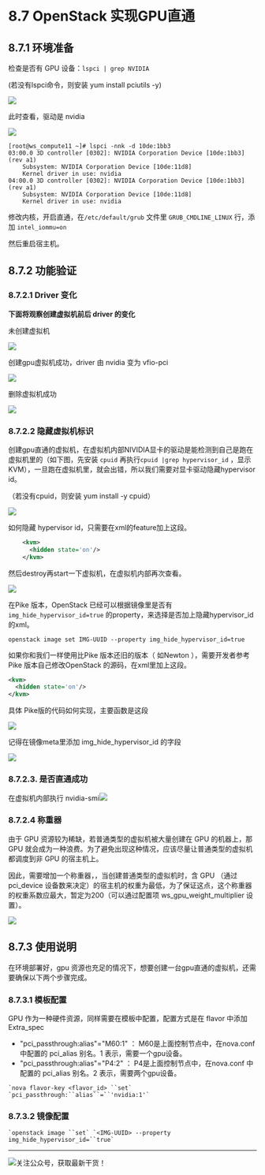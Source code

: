 # 8.7 OpenStack 实现GPU直通

## 8.7.1 环境准备

检查是否有 GPU 设备：`lspci | grep NVIDIA`

(若没有lspci命令，则安装 yum install pciutils -y)

![](http://image.python-online.cn/20190419144135.png)

此时查看，驱动是 nvidia

![](http://image.python-online.cn/20190419144044.png)

```
[root@ws_compute11 ~]# lspci -nnk -d 10de:1bb3
03:00.0 3D controller [0302]: NVIDIA Corporation Device [10de:1bb3] (rev a1)
	Subsystem: NVIDIA Corporation Device [10de:11d8]
	Kernel driver in use: nvidia
04:00.0 3D controller [0302]: NVIDIA Corporation Device [10de:1bb3] (rev a1)
	Subsystem: NVIDIA Corporation Device [10de:11d8]
	Kernel driver in use: nvidia
```

修改内核，开启直通，在`/etc/default/grub` 文件里 `GRUB_CMDLINE_LINUX` 行，添加 `intel_iommu=on`

然后重启宿主机。

## 8.7.2 功能验证

### 8.7.2.1 Driver 变化

**下面将观察创建虚拟机前后 driver 的变化**

未创建虚拟机

![](http://image.python-online.cn/20190422201117.png)

创建gpu虚拟机成功，driver 由 nvidia 变为 vfio-pci

![](http://image.python-online.cn/20190422201041.png)

删除虚拟机成功

![](http://image.python-online.cn/20190422201117.png)

### 8.7.2.2 隐藏虚拟机标识

创建gpu直通的虚拟机，在虚拟机内部NIVIDIA显卡的驱动是能检测到自己是跑在虚拟机里的（如下图，先安装 `cpuid` 再执行`cpuid |grep hypervisor_id` ，显示KVM），一旦跑在虚拟机里，就会出错，所以我们需要对显卡驱动隐藏hypervisor id。

（若没有cpuid，则安装 yum install -y cpuid）

![](http://image.python-online.cn/20190422205222.png)

如何隐藏 hypervisor id，只需要在xml的feature加上这段。

```xml
    <kvm>
      <hidden state='on'/>
    </kvm>
```

然后destroy再start一下虚拟机，在虚拟机内部再次查看。

![](http://image.python-online.cn/20190422204755.png)

在Pike 版本，OpenStack 已经可以根据镜像里是否有`img_hide_hypervisor_id=true` 的property，来选择是否加上隐藏hypervisor_id的xml。

```
openstack image set IMG-UUID --property img_hide_hypervisor_id=true
```

如果你和我们一样使用比Pike 版本还旧的版本（ 如Newton ），需要开发者参考 Pike 版本自己修改OpenStack 的源码，在xml里加上这段。

```xml
<kvm>
  <hidden state='on'/>
</kvm>
```

具体 Pike版的代码如何实现，主要函数是这段

![](http://image.python-online.cn/20190528105408.png)

记得在镜像meta里添加 img_hide_hypervisor_id 的字段

![](http://image.python-online.cn/20190528105021.png)

### 8.7.2.3. 是否直通成功

在虚拟机内部执行 nvidia-smi![](http://image.python-online.cn/20190528114526.png)

### 8.7.2.4 称重器

由于 GPU 资源较为稀缺，若普通类型的虚拟机被大量创建在 GPU 的机器上，那 GPU 就会成为一种浪费。为了避免出现这种情况，应该尽量让普通类型的虚拟机都调度到非 GPU 的宿主机上。

因此，需要增加一个称重器，，当创建普通类型的虚拟机时，含 GPU （通过pci_device 设备数来决定）的宿主机的权重为最低，为了保证这点，这个称重器的权重系数应最大，暂定为200（可以通过配置项 ws_gpu_weight_multiplier 设置）。

![](http://image.python-online.cn/20190606185531.png)

## 8.7.3 使用说明

在环境部署好，gpu 资源也充足的情况下，想要创建一台gpu直通的虚拟机，还需要确保以下两个步骤完成。

### 8.7.3.1 模板配置

GPU 作为一种硬件资源，同样需要在模板中配置，配置方式是在 flavor 中添加Extra_spec

- "pci_passthrough:alias"="M60:1" ： M60是上面控制节点中，在nova.conf 中配置的 pci_alias 别名。1 表示，需要一个gpu设备。
- "pci_passthrough:alias"="P4:2" ： P4是上面控制节点中，在nova.conf 中配置的 pci_alias 别名。2 表示，需要两个gpu设备。

```
`nova flavor-key <flavor_id> ``set` `pci_passthrough:``alias``=``'nvidia:1'`
```

### 8.7.3.2 镜像配置

```
`openstack image ``set` `<IMG-UUID> --property img_hide_hypervisor_id=``true`
```



---

![关注公众号，获取最新干货！](http://image.python-online.cn/20190511161447.png)